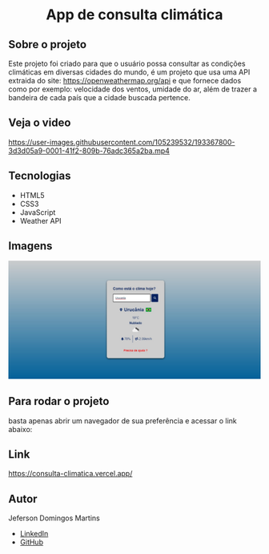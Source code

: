 # <h1 align="center">  App de consulta climática </h1>

## <b>Sobre o projeto</b> </br>
Este projeto foi criado para que o usuário possa consultar as condições climáticas em diversas cidades do mundo, é um projeto que usa uma API extraida do site:
https://openweathermap.org/api e que fornece dados como por exemplo: velocidade dos ventos, umidade do ar, além de trazer a bandeira de cada país que a cidade buscada pertence.

## Veja o video
https://user-images.githubusercontent.com/105239532/193367800-3d3d05a9-0001-41f2-809b-76adc365a2ba.mp4


## Tecnologias

- HTML5</br>
- CSS3</br>
- JavaScript
- Weather API

## Imagens

![/Projeto concluido.jpg"](https://github.com/JefersonDomingos/Previsao-do-tempo/blob/067a4d35a09b1a69f08d68850ffa363c9568f468/assets/IMG/Projeto%20concluido.jpg)


## Para rodar o projeto

basta apenas abrir um navegador de sua preferência e acessar o link abaixo:

## Link

https://consulta-climatica.vercel.app/

## Autor
Jeferson Domingos Martins

- [LinkedIn](https://www.linkedin.com/in/jefersondomingos)</br>
- [GitHub](https://github.com/JefersonDomingos)
